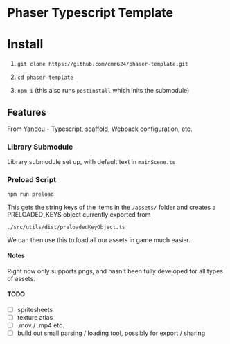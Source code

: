# Phaser Typescript Template

# Install

1. `git clone https://github.com/cmr624/phaser-template.git`

2. `cd phaser-template`

3. `npm i` (this also runs `postinstall` which inits the submodule)

## Features

From Yandeu - Typescript, scaffold, Webpack configuration, etc.

### Library Submodule

Library submodule set up, with default text in `mainScene.ts`

### Preload Script

`npm run preload`

This gets the string keys of the items in the `/assets/` folder and creates a PRELOADED_KEYS object currently exported from

`./src/utils/dist/preloadedKeyObject.ts`

We can then use this to load all our assets in game much easier. 

#### Notes

Right now only supports pngs, and hasn't been fully developed for all types of assets.

#### TODO

- [ ] spritesheets
- [ ] texture atlas
- [ ] .mov / .mp4 etc.
- [ ] build out small parsing / loading tool, possibly for export / sharing
